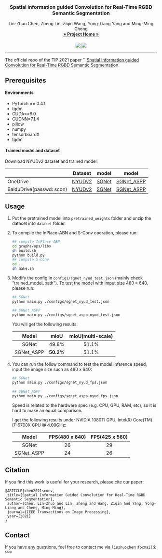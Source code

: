 <!-- PROJECT LOGO -->
<br />
  <h3 align="center">Spatial information guided Convolution for Real-Time 
  RGBD Semantic Segmentation</h3>

  <p align="center">
    Lin-Zhuo Chen, Zheng Lin, Ziqin Wang, Yong-Liang Yang and Ming-Ming Cheng
    <br />
    <a href="http://linzhuo.xyz/sgnet.html"><strong>⭐ Project Home »</strong></a>
    <br />
    <!-- <a href="http://mftp.mmcheng.net/Papers/21TIP-SGNet.pdf" target="_black">[PDF]</a>
    <a href="#" target="_black">[Code]</a>
    <a href="http://linzhuo.xyz/papers/SGNet/translation.pdf" target="_black">[中译版]</a>
    <br />
    <br /> -->
  </p>
</p>
<p align="center">
  <a href="http://mftp.mmcheng.net/Papers/21TIP-SGNet.pdf">
    <img src="https://img.shields.io/badge/PDF-%F0%9F%93%83-green" target="_blank" />
  </a>
  <a href="http://zhaozhang.net/papers/20_GICD/translation.pdf">
    <img src="https://img.shields.io/badge/%E4%B8%AD%E8%AF%91%E7%89%88-%F0%9F%90%BC-red">
  </a>
</p>

***
The official repo of the TIP 2021 paper ``
[Spatial information guided Convolution for Real-Time RGBD Semantic Segmentation](http://mftp.mmcheng.net/Papers/21TIP-SGNet.pdf).


## Prerequisites
#### Environments
* PyTorch == 0.4.1
* tqdm
* CUDA==8.0
* CUDNN=7.1.4
* pillow
* numpy
* tensorboardX
* tqdm
#### Trained model and dataset
Download NYUDv2 dataset and trained model: 

|                          | Dataset                                                      | model                                                        | model                                                        |
| ------------------------ | ------------------------------------------------------------ | ------------------------------------------------------------ | ------------------------------------------------------------ |
| OneDrive                 | [NYUDv2](https://1drv.ms/u/s!AlDxLjilJDZoj2FrwVV9o8K8rhmI?e=AZ1POE]) | [SGNet](https://1drv.ms/u/s!AlDxLjilJDZokRF-0oJUVr21lYzP?e=0NEVW1) | [SGNet_ASPP](https://1drv.ms/u/s!AlDxLjilJDZokRLcX9uMQFz1FuzP?e=Yq6G6K) |
| BaiduDrive(passwd: scon) | [NYUDv2](https://pan.baidu.com/s/1lCrMu10IBepXXyGq3Vqphw)    | [SGNet](https://pan.baidu.com/s/1shzbcPjIKdq99Ji39OHIMg)     | [SGNet_ASPP](https://pan.baidu.com/s/1HeiJfHpIjSQKmFtYJhBrng) |

<!-- USAGE EXAMPLES -->

## Usage
1. Put the pretrained model into `pretrained_weights` folder and unzip the dataset into `dataset` folder.

2. To compile the InPlace-ABN and S-Conv operation, please run:
    ```bash
    ## compile InPlace-ABN 
    cd graphs/ops/libs
    sh build.sh
    python build.py
    ## compile S-Conv
    cd ..
    sh make.sh
    ```
    
3. Modify the config in `configs/sgnet_nyud_test.json` (mainly check "trained_model_path"). 
To test the model with imput size $480 \times 640$, please run:

    ```bash
    ## SGNet
    python main.py ./configs/sgnet_nyud_test.json

    ## SGNet_ASPP
    python main.py ./configs/sgnet_aspp_nyud_test.json
    ```
    You will get the following results:
   
   |   Model    |   mIoU    | mIoU(multi-scale) |
   | :--------: | :-------: | :---------------: |
   |   SGNet    |   49.8%   |       51.1%       |
   | SGNet_ASPP | **50.2%** |       51.1%       |
   
4. You can run the follow command to 
    test the model inference speed, input the image size such as 480 x 640:

   ```bash
   ## SGNet
   python main.py ./configs/sgnet_nyud_fps.json
    
   ## SGNet_ASPP
   python main.py ./configs/sgnet_aspp_nyud_fps.json
   ```
   
   Speed is related to the hardware spec (e.g. CPU, GPU, RAM, etc), so it is hard to make an equal comparison. 
   
   I  get the following results under NVIDIA 1080TI GPU, Intel(R) Core(TM) i7-6700K CPU @ 4.00GHz:
   
   |   Model    | FPS(480 x 640) | FPS(425 x 560) |
   | :--------: | :------------: | :------------: |
   |   SGNet    |       26       |       29       |
   | SGNet_ASPP |       24       |       26       |

## Citation

If you find this work is useful for your research, please cite our paper:
```
@ARTICLE{chen2021sconv,
 title={Spatial Information Guided Convolution for Real-Time RGBD Semantic Segmentation},
 author={Chen, Lin-Zhuo and Lin, Zheng and Wang, Ziqin and Yang, Yong-Liang and Cheng, Ming-Ming},
 journal={IEEE Transactions on Image Processing},
 year={2021}
}
```

## Contact
If you have any questions, feel free to contact me via `linzhuochen🥳foxmail😲com`